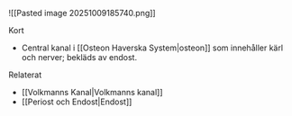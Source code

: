 ![[Pasted image 20251009185740.png]]

Kort
- Central kanal i [[Osteon Haverska System|osteon]] som innehåller kärl och nerver; bekläds av endost.

Relaterat
- [[Volkmanns Kanal|Volkmanns kanal]]
- [[Periost och Endost|Endost]]

